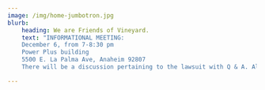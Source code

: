 ```yaml
---
image: /img/home-jumbotron.jpg
blurb:
    heading: We are Friends of Vineyard.
    text: "INFORMATIONAL MEETING:
	December 6, from 7-8:30 pm
	Power Plus building
	5500 E. La Palma Ave, Anaheim 92807
	There will be a discussion pertaining to the lawsuit with Q & A. All are welcome. "

---
```


